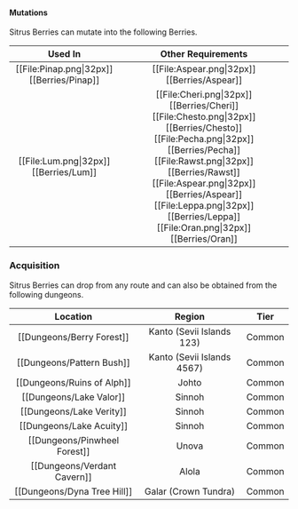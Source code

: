 #### Mutations
Sitrus Berries can mutate into the following Berries.

| Used In                                       | Other Requirements |
| :---:                                         | :---: |
| [[File:Pinap.png\|32px]] [[Berries/Pinap]]    | [[File:Aspear.png\|32px]] [[Berries/Aspear]] |
| [[File:Lum.png\|32px]] [[Berries/Lum]]        | [[File:Cheri.png\|32px]] [[Berries/Cheri]] [[File:Chesto.png\|32px]] [[Berries/Chesto]] [[File:Pecha.png\|32px]] [[Berries/Pecha]] [[File:Rawst.png\|32px]] [[Berries/Rawst]] [[File:Aspear.png\|32px]] [[Berries/Aspear]] [[File:Leppa.png\|32px]] [[Berries/Leppa]] [[File:Oran.png\|32px]] [[Berries/Oran]] |

### Acquisition
Sitrus Berries can drop from any route and can also be obtained from the following dungeons.

| Location	                    | Region | Tier	    |
| :---:                         | :---:     | :---:         |
| [[Dungeons/Berry Forest]]     | Kanto (Sevii Islands 123) | Common	|
| [[Dungeons/Pattern Bush]]     | Kanto (Sevii Islands 4567) | Common	|
| [[Dungeons/Ruins of Alph]]    | Johto | Common    |
| [[Dungeons/Lake Valor]]       | Sinnoh | Common    |
| [[Dungeons/Lake Verity]]      | Sinnoh | Common    |
| [[Dungeons/Lake Acuity]]      | Sinnoh | Common    |
| [[Dungeons/Pinwheel Forest]]  | Unova |Common    |
| [[Dungeons/Verdant Cavern]]   | Alola | Common    |
| [[Dungeons/Dyna Tree Hill]]   | Galar (Crown Tundra) | Common    |
